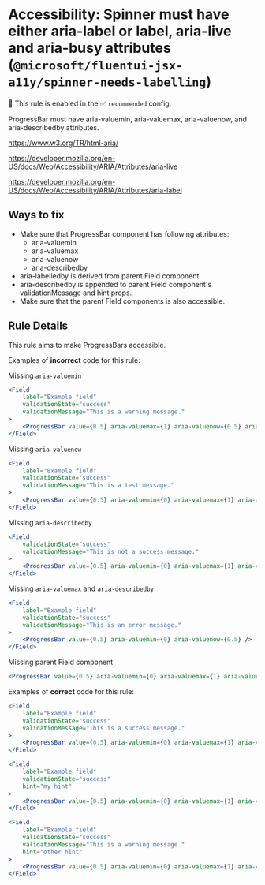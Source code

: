 # Accessibility: Spinner must have either aria-label or label, aria-live and aria-busy attributes (`@microsoft/fluentui-jsx-a11y/spinner-needs-labelling`)

💼 This rule is enabled in the ✅ `recommended` config.

<!-- end auto-generated rule header -->

ProgressBar must have aria-valuemin, aria-valuemax, aria-valuenow, and aria-describedby attributes.

<https://www.w3.org/TR/html-aria/>

<https://developer.mozilla.org/en-US/docs/Web/Accessibility/ARIA/Attributes/aria-live>

<https://developer.mozilla.org/en-US/docs/Web/Accessibility/ARIA/Attributes/aria-label>

## Ways to fix

-   Make sure that ProgressBar component has following attributes:
    -   aria-valuemin
    -   aria-valuemax
    -   aria-valuenow
    -   aria-describedby
- aria-labelledby is derived from parent Field component.
- aria-describedby is appended to parent Field component's validationMessage and hint props.
- Make sure that the parent Field components is also accessible.

## Rule Details

This rule aims to make ProgressBars accessible.

Examples of **incorrect** code for this rule:

Missing `aria-valuemin`
```jsx
<Field
    label="Example field"
    validationState="success"
    validationMessage="This is a warning message."
> 
    <ProgressBar value={0.5} aria-valuemax={1} aria-valuenow={0.5} aria-describedby="desc1" />
</Field>
```

Missing `aria-valuenow`
```jsx
<Field
    label="Example field"
    validationState="success"
    validationMessage="This is a test message."
> 
    <ProgressBar value={0.5} aria-valuemin={0} aria-valuemax={1} aria-describedby="desc1" />
</Field>
```

Missing `aria-describedby`
```jsx
<Field
    validationState="success"
    validationMessage="This is not a success message."
> 
    <ProgressBar value={0.5} aria-valuemin={0} aria-valuemax={1} aria-valuenow={0.5} />
</Field>
```

Missing `aria-valuemax` and `aria-describedby`
```jsx
<Field
    label="Example field"
    validationState="success"
    validationMessage="This is an error message."
> 
    <ProgressBar value={0.5} aria-valuemin={0} aria-valuenow={0.5} />
</Field>
```

Missing parent Field component
```jsx
<ProgressBar value={0.5} aria-valuemin={0} aria-valuemax={1} aria-valuenow={0.5} />
```

Examples of **correct** code for this rule:

```jsx
<Field
    label="Example field"
    validationState="success"
    validationMessage="This is a success message."
>
    <ProgressBar value={0.5} aria-valuemin={0} aria-valuemax={1} aria-valuenow={0.5} aria-describedby="desc1" />
</Field>
```

```jsx
<Field
    label="Example field"
    validationState="success"
    hint="my hint"
>
    <ProgressBar value={0.5} aria-valuemin={0} aria-valuemax={1} aria-valuenow={0.5} aria-describedby="desc1" />
</Field>
```

```jsx
<Field
    label="Example field"
    validationState="success"
    validationMessage="This is a warning message."
    hint="other hint"
>
    <ProgressBar value={0.5} aria-valuemin={0} aria-valuemax={1} aria-valuenow={0.5} aria-describedby="desc3"/>
</Field>
```
